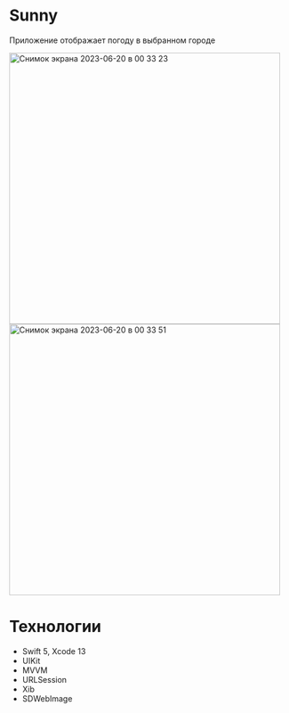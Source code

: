 # Sunny

Приложение отображает погоду в выбранном городе

<img width="487" alt="Снимок экрана 2023-06-20 в 00 33 23" src="https://github.com/PaulRommel/Sunny/assets/12511808/d265d276-65db-4359-90d0-1b27b3684440">
<img width="487" alt="Снимок экрана 2023-06-20 в 00 33 51" src="https://github.com/PaulRommel/Sunny/assets/12511808/efe71d16-8ecd-49b4-ab1a-2a830d4fdcca">

# Технологии

* Swift 5, Xcode 13
* UIKit
* MVVM
* URLSession
* Xib 
* SDWebImage
